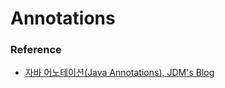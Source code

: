 # Annotations




### Reference

 - [자바 어노테이션(Java Annotations), JDM's Blog](http://jdm.kr/blog/216)
